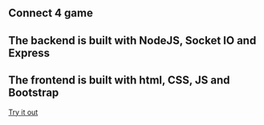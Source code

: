 ## Connect 4 game

## The backend is built with NodeJS, Socket IO and Express

## The frontend is built with html, CSS, JS and Bootstrap

[Try it out](https://reverent-dijkstra-1a100f.netlify.app/)
